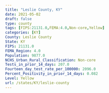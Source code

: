```yaml
---
title: "Leslie County, KY"
date: 2021-05-02
draft: false
type: county
tags: [FIPS:21131.0,FEMA:4.0,Non-core,Yellow]
categories: [KY]
County: Leslie County
State: KY
FIPS: 21131.0
FEMA_Region: 4.0
Population: 9877.0
NCHS_Urban_Rural_Classification: Non-core
Tests_in_prior_14_days: 207.0
Fourteen_day_test_rate_per_100000: 2096.0
Percent_Positivity_in_prior_14_days: 0.082
Level: Yellow
url: /states/KY/leslie-county
---
```



